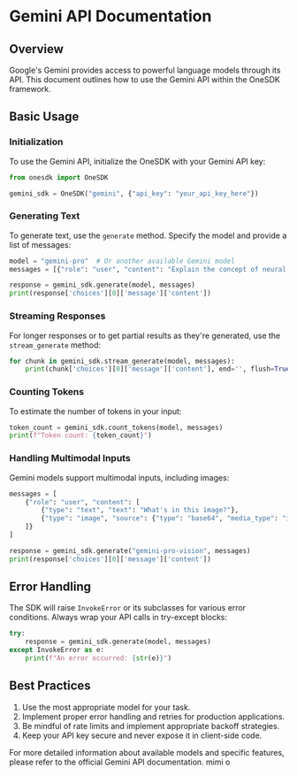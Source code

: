 # Gemini API Documentation

## Overview

Google's Gemini provides access to powerful language models through its API. This document outlines how to use the Gemini API within the OneSDK framework.

## Basic Usage

### Initialization

To use the Gemini API, initialize the OneSDK with your Gemini API key:

```python
from onesdk import OneSDK

gemini_sdk = OneSDK("gemini", {"api_key": "your_api_key_here"})
```

### Generating Text

To generate text, use the `generate` method. Specify the model and provide a list of messages:

```python
model = "gemini-pro"  # Or another available Gemini model
messages = [{"role": "user", "content": "Explain the concept of neural networks in simple terms."}]

response = gemini_sdk.generate(model, messages)
print(response['choices'][0]['message']['content'])
```

### Streaming Responses

For longer responses or to get partial results as they're generated, use the `stream_generate` method:

```python
for chunk in gemini_sdk.stream_generate(model, messages):
    print(chunk['choices'][0]['message']['content'], end='', flush=True)
```

### Counting Tokens

To estimate the number of tokens in your input:

```python
token_count = gemini_sdk.count_tokens(model, messages)
print(f"Token count: {token_count}")
```

### Handling Multimodal Inputs

Gemini models support multimodal inputs, including images:

```python
messages = [
    {"role": "user", "content": [
        {"type": "text", "text": "What's in this image?"},
        {"type": "image", "source": {"type": "base64", "media_type": "image/jpeg", "data": "base64_encoded_image_data"}}
    ]}
]

response = gemini_sdk.generate("gemini-pro-vision", messages)
print(response['choices'][0]['message']['content'])
```

## Error Handling

The SDK will raise `InvokeError` or its subclasses for various error conditions. Always wrap your API calls in try-except blocks:

```python
try:
    response = gemini_sdk.generate(model, messages)
except InvokeError as e:
    print(f"An error occurred: {str(e)}")
```

## Best Practices

1. Use the most appropriate model for your task.
2. Implement proper error handling and retries for production applications.
3. Be mindful of rate limits and implement appropriate backoff strategies.
4. Keep your API key secure and never expose it in client-side code.

For more detailed information about available models and specific features, please refer to the official Gemini API documentation.
mimi o